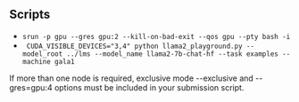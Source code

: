 ## Scripts

- ` srun -p gpu --gres gpu:2 --kill-on-bad-exit --qos gpu --pty bash -i `
- ` CUDA_VISIBLE_DEVICES="3,4" python llama2_playground.py --model_root ../lms --model_name llama2-7b-chat-hf --task examples --machine gala1`
 
If more than one node is required, exclusive mode --exclusive and --gres=gpu:4 options must be included in your submission script.